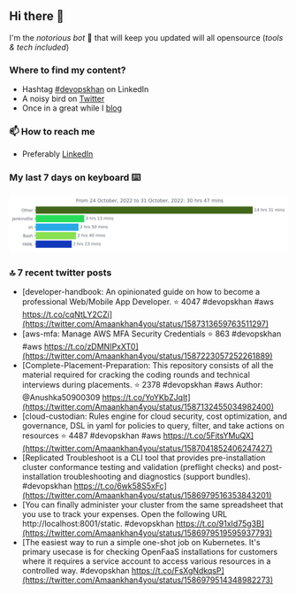<!--- [![Hits](https://hits.seeyoufarm.com/api/count/incr/badge.svg?url=https%3A%2F%2Fgithub.com%2Fakhan4u%2Fhit-counter&count_bg=%2379C83D&title_bg=%23555555&icon=&icon_color=%23E7E7E7&title=visits&edge_flat=false)](https://hits.seeyoufarm.com) --->

## Hi there 👋

I'm the _notorious bot_ 🤣 that will keep you updated will all opensource (_tools & tech included_) 

### Where to find my content?

* Hashtag [#devopskhan](https://www.linkedin.com/feed/hashtag/devopskhan) on LinkedIn
* A noisy bird on [Twitter](https://twitter.com/Amaankhan4you)
* Once in a great while I [blog](https://linuxparrot.com) 


### 📫 **How to reach me**

* Preferably [LinkedIn](https://www.linkedin.com/in/amaan-khan-linux-ninja)

### My last 7 days on keyboard ⌨️

<img src="https://github.com/akhan4u/akhan4u/blob/main/images/stat.svg" alt="Amaan's Wakatime Activity!"/>

### 🔝 7 recent twitter posts
<!-- DEVDOJO:START -->
- [developer-handbook: An opinionated guide on how to become a professional Web/Mobile App Developer.
⭐️ 4047
#devopskhan #aws
https://t.co/cqNtLY2CZi](https://twitter.com/Amaankhan4you/status/1587313659763511297)
- [aws-mfa: Manage AWS MFA Security Credentials
⭐️ 863
#devopskhan #aws
https://t.co/zDMNIPxXT0](https://twitter.com/Amaankhan4you/status/1587223057252261889)
- [Complete-Placement-Preparation: This repository consists of all the material required for cracking the coding rounds and technical interviews during placements.
⭐️ 2378
#devopskhan #aws
Author: @Anushka50900309
https://t.co/YoYKbZJqIt](https://twitter.com/Amaankhan4you/status/1587132455034982400)
- [cloud-custodian: Rules engine for cloud security, cost optimization, and governance, DSL in yaml for policies to query, filter, and take actions on resources
⭐️ 4487
#devopskhan #aws
https://t.co/5FitsYMuQX](https://twitter.com/Amaankhan4you/status/1587041852406247427)
- [Replicated Troubleshoot is a CLI tool that provides pre-installation cluster conformance testing and validation &lpar;preflight checks&rpar; and post-installation troubleshooting and diagnostics &lpar;support bundles&rpar;. #devopskhan https://t.co/6wk58S5xFc](https://twitter.com/Amaankhan4you/status/1586979516353843201)
- [You can finally administer your cluster from the same spreadsheet that you use to track your expenses. Open the following URL http://localhost:8001/static. #devopskhan https://t.co/91xId75g3B](https://twitter.com/Amaankhan4you/status/1586979519595937793)
- [The easiest way to run a simple one-shot job on Kubernetes. It&#39;s primary usecase is for checking OpenFaaS installations for customers where it requires a service account to access various resources in a controlled way. #devopskhan https://t.co/FsXgNdkqsP](https://twitter.com/Amaankhan4you/status/1586979514348982273)
<!-- DEVDOJO:END -->

<!-- ![Amaan's GitHub stats](https://github-readme-stats.vercel.app/api?username=akhan4u&count_private=true&show_icons=true&hide=contribs) -->
